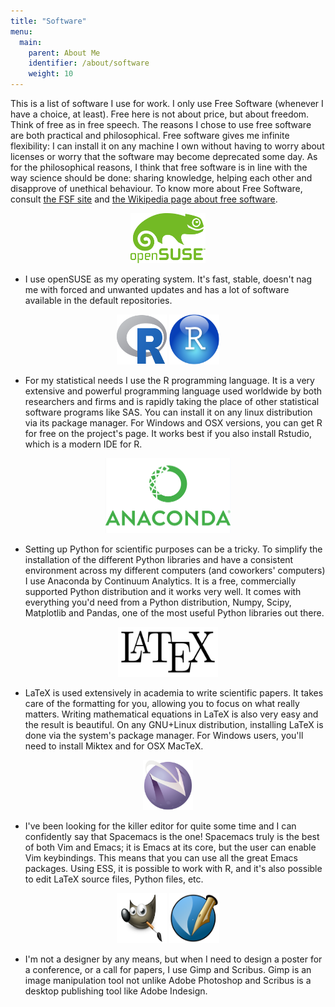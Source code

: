 ```yaml
---
title: "Software"
menu:
  main:
    parent: About Me
    identifier: /about/software
    weight: 10
---
```



This is a list of software I use for work. I only use Free Software (whenever I have a choice, at least). 
Free here is not about price, but about freedom. Think of free as in free speech. The reasons I chose to use free software are both 
practical and philosophical. Free software gives me infinite flexibility: I can install it on any machine I own without having to worry
about licenses or worry that the software may become deprecated some day. As for the philosophical reasons, I think that free software is in line
with the way science should be done: sharing knowledge, helping each other and disapprove of unethical behaviour.
To know more about Free Software, consult [the FSF site](http://www.fsf.org/) and [the Wikipedia page about free software](http://en.wikipedia.org/wiki/Free_software).



<div style="text-align:center;">
  <a href="http://www.opensuse.org/">
    <img src="/img/suse.png" width="120" height="80"/></a>
</div>

*   I use openSUSE as my operating system. It's fast, stable, doesn't nag me with forced and unwanted 
updates and has a lot of software available in the default repositories. 


<div style="text-align:center;">
  <a href="http://www.r-project.org/">
    <img src="/img/Rlogo.png" width="80" height="80"/></a>
    <a href="http://rstudio.org/download/desktop">
    <img src="/img/rstudio.png" width="80" height="80"/></a>
</div>

*    For my statistical needs I use the R programming language. It is a very 
extensive and powerful programming language used worldwide by both researchers 
and firms and is rapidly taking the place of other statistical software programs like SAS. 
You can install it on any linux distribution via its package manager. For Windows and OSX versions, you can get R for 
free on the project's page. It works best if you also install Rstudio, which is a modern IDE for R.


<div style="text-align:center;">
  <a href="https://store.continuum.io/cshop/anaconda/">
    <img src="/img/anaconda.png" width="200" height="120"/></a>
</div>

*    Setting up Python for scientific purposes can be a tricky. To 
simplify the installation of the different Python libraries and have a 
consistent environment across my different computers (and coworkers' computers) 
I use Anaconda by Continuum Analytics. It is a free, commercially supported 
Python distribution and it works very well. It comes with everything you'd need 
from a Python distribution, Numpy, Scipy, Matplotlib and Pandas, one of the 
most useful Python libraries out there.


<div style="text-align:center;">
  <a href="http://www.latex-project.org/">
    <img src="/img/latex.png" width="160" height="80"/></a>
</div>

*    LaTeX is used extensively in academia to write scientific papers. 
It takes care of the formatting for you, allowing you to focus on what really 
matters. Writing mathematical equations in LaTeX is also very easy and the 
result is beautiful. On any GNU+Linux distribution, installing 
LaTeX is done via the system's package manager.
For Windows users, you'll need to install Miktex and for OSX MacTeX.

<div style="text-align:center;">
  <a href="http://spacemacs.org/">
    <img src="/img/spacemacs.svg" width="80" height="80"/></a>
</div>

*   I've been looking for the killer editor for quite some time and I can confidently say that 
Spacemacs is the one! Spacemacs truly is the best of both Vim and Emacs; it is Emacs at its core, but 
the user can enable Vim keybindings. This means that you can use all the great Emacs packages.
Using ESS, it is possible to work with R, and it's also possible to edit LaTeX source files, Python
files, etc.


<div style="text-align:center;">
  <a href="https://www.gimp.org/downloads"/>
    <img src="/img/gimp.png" width="80" height="80"/></a>
    <a href="https://www.scribus.net/downloads/stable-branch/">
    <img src="/img/scribus.png" width="80" height="80"/></a>
</div>

*   I'm not a designer by any means, but when I need to design a poster for a conference,
or a call for papers, I use Gimp and Scribus. Gimp is an image manipulation tool not unlike
Adobe Photoshop and Scribus is a desktop publishing tool like Adobe Indesign.
